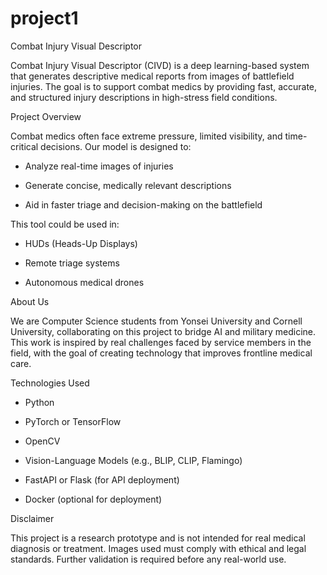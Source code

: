 # project1

Combat Injury Visual Descriptor

Combat Injury Visual Descriptor (CIVD) is a deep learning-based system that generates descriptive medical reports from images of battlefield injuries. The goal is to support combat medics by providing fast, accurate, and structured injury descriptions in high-stress field conditions.

Project Overview

Combat medics often face extreme pressure, limited visibility, and time-critical decisions. Our model is designed to:

- Analyze real-time images of injuries

- Generate concise, medically relevant descriptions

- Aid in faster triage and decision-making on the battlefield

This tool could be used in:

- HUDs (Heads-Up Displays)

- Remote triage systems

- Autonomous medical drones

About Us

We are Computer Science students from Yonsei University and Cornell University, collaborating on this project to bridge AI and military medicine. This work is inspired by real challenges faced by service members in the field, with the goal of creating technology that improves frontline medical care.

Technologies Used

- Python

- PyTorch or TensorFlow

- OpenCV

- Vision-Language Models (e.g., BLIP, CLIP, Flamingo)

- FastAPI or Flask (for API deployment)

- Docker (optional for deployment)

Disclaimer

This project is a research prototype and is not intended for real medical diagnosis or treatment. Images used must comply with ethical and legal standards. Further validation is required before any real-world use.
